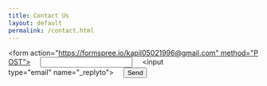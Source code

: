 ```yaml
---
title: Contact Us
layout: default
permalink: /contact.html
---
```


<form action="https://formspree.io/kapil05021996@gmail.com" method="POST">
    <input type="text" name="name" />
    <input type="email" name="_replyto">
    <input type="hidden" name="_next" value="{{ site.baseurl }}" />
    <input type="text" name="_gotcha" style="display:none" />
    <input type="submit" value="Send">
</form>